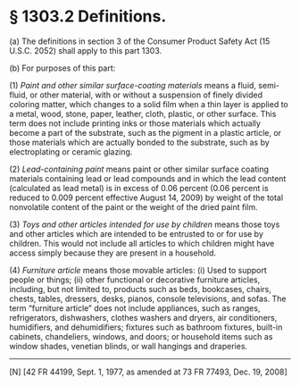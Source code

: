 # § 1303.2   Definitions.

(a) The definitions in section 3 of the Consumer Product Safety Act (15 U.S.C. 2052) shall apply to this part 1303.


(b) For purposes of this part:


(1) *Paint and other similar surface-coating materials* means a fluid, semi-fluid, or other material, with or without a suspension of finely divided coloring matter, which changes to a solid film when a thin layer is applied to a metal, wood, stone, paper, leather, cloth, plastic, or other surface. This term does not include printing inks or those materials which actually become a part of the substrate, such as the pigment in a plastic article, or those materials which are actually bonded to the substrate, such as by electroplating or ceramic glazing.


(2) *Lead-containing paint* means paint or other similar surface coating materials containing lead or lead compounds and in which the lead content (calculated as lead metal) is in excess of 0.06 percent (0.06 percent is reduced to 0.009 percent effective August 14, 2009) by weight of the total nonvolatile content of the paint or the weight of the dried paint film.


(3) *Toys and other articles intended for use by children* means those toys and other articles which are intended to be entrusted to or for use by children. This would not include all articles to which children might have access simply because they are present in a household.


(4) *Furniture article* means those movable articles: (i) Used to support people or things; (ii) other functional or decorative furniture articles, including, but not limited to, products such as beds, bookcases, chairs, chests, tables, dressers, desks, pianos, console televisions, and sofas. The term “furniture article” does not include appliances, such as ranges, refrigerators, dishwashers, clothes washers and dryers, air conditioners, humidifiers, and dehumidifiers; fixtures such as bathroom fixtures, built-in cabinets, chandeliers, windows, and doors; or household items such as window shades, venetian blinds, or wall hangings and draperies.



---

[N] [42 FR 44199, Sept. 1, 1977, as amended at 73 FR 77493, Dec. 19, 2008]




